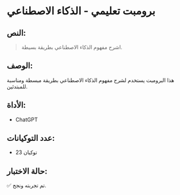 # برومبت تعليمي - الذكاء الاصطناعي

## النص:
> اشرح مفهوم الذكاء الاصطناعي بطريقة بسيطة.

## الوصف:
هذا البرومبت يستخدم لشرح مفهوم الذكاء الاصطناعي بطريقة مبسطة ومناسبة للمبتدئين.

## الأداة:
- ChatGPT

## عدد التوكيانات:
- 23 توكيان

## حالة الاختبار:
✅ تم تجربته ونجح.
